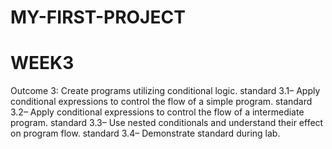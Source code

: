 # MY-FIRST-PROJECT
# WEEK3
 Outcome 3: Create programs utilizing conditional logic.
 standard 3.1– Apply conditional expressions to control the flow of a simple program.
 standard 3.2– Apply conditional expressions to control the flow of a intermediate program.
 standard 3.3– Use nested conditionals and understand their effect on program flow.
 standard 3.4– Demonstrate standard during lab.
